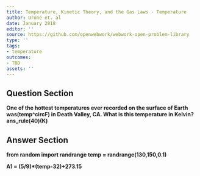```yaml
---
title: Temperature, Kinetic Theory, and the Gas Laws - Temperature
author: Urone et. al
date: January 2018
editor: ''
source: https://github.com/openwebwork/webwork-open-problem-library
type: ''
tags:
- temperature
outcomes:
- TBD
assets: ''
---
```


## Question Section 

<b>
One of the hottest temperatures ever recorded on the surface of Earth was(temp^circF) in Death Valley, CA. What is this temperature in Kelvin?
ans_rule(40)(K)



## Answer Section

from random import randrange
temp = randrange(130,150,0.1)

A1 = (5/9)*(temp-32)+273.15